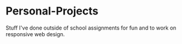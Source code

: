 # Personal-Projects
Stuff I've done outside of school assignments for fun and to work on responsive web design.
